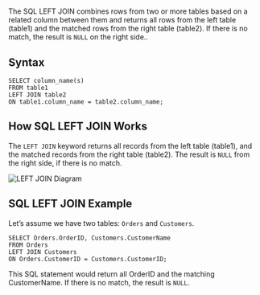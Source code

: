 # 

The SQL LEFT JOIN combines rows from two or more tables based on a related column between them and returns all rows from the left table (table1) and the matched rows from the right table (table2). If there is no match, the result is `NULL` on the right side..

## Syntax

```
SELECT column_name(s)
FROM table1
LEFT JOIN table2
ON table1.column_name = table2.column_name;
```

## How SQL LEFT JOIN Works

The `LEFT JOIN` keyword returns all records from the left table (table1), and the matched records from the right table (table2). The result is `NULL` from the right side, if there is no match.

![LEFT JOIN Diagram](https://www.w3schools.com/sql/img_leftjoin.gif)

## SQL LEFT JOIN Example

Let’s assume we have two tables: `Orders` and `Customers`.

```
SELECT Orders.OrderID, Customers.CustomerName
FROM Orders
LEFT JOIN Customers
ON Orders.CustomerID = Customers.CustomerID;
```

This SQL statement would return all OrderID and the matching CustomerName. If there is no match, the result is `NULL`.